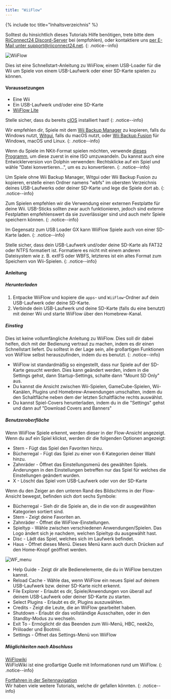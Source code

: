 ```yaml
---
title: "WiiFlow"
---
```


{% include toc title="Inhaltsverzeichnis" %}

Solltest du hinsichtlich dieses Tutorials Hilfe benötigen, trete bitte dem [RiiConnect24 Discord-Server](https://discord.gg/rc24) bei (empfohlen), oder kontaktiere uns [per E-Mail unter support@riiconnect24.net](mailto:support@riiconnect24.net).
{: .notice--info}

![WiiFlow](/images/wiiflowlogo.png)

Dies ist eine Schnellstart-Anleitung zu WiiFlow, einem USB-Loader für die Wii um Spiele von einem USB-Laufwerk oder einer SD-Karte spielen zu können.

#### Voraussetzungen

* Eine Wii
* Ein USB-Laufwerk und/oder eine SD-Karte
* [WiiFlow Lite](https://hbb1.oscwii.org/hbb/wiiflow/wiiflow.zip)

Stelle sicher, dass du bereits [cIOS](/cios) installiert hast!
{: .notice--info}

Wir empfehlen dir, Spiele mit dem [Wii Backup Manager](/wiibackupmanager) zu kopieren, falls du Windows nutzt, [Witgui](https://desairem.com/wordpress/category/witgui-download/), falls du macOS nutzt, oder [Wii Backup Fusion](https://github.com/larsenv/Wii-Backup-Fusion) für Windows, macOS und Linux.
{: .notice--info}

Wenn du Spiele im NKit-Format spielen möchten, verwende [dieses Programm](https://gbatemp.net/download/nkit.36157/), um diese zuerst in eine ISO umzuwandeln. Du kannst auch eine Entwicklerversion von Dolphin verwenden: Rechtsklicke auf ein Spiel und wähle "Datei konvertieren...", um es zu konvertieren.
{: .notice--info}

Um Spiele ohne Wii Backup Manager, Witgui oder Wii Backup Fusion zu kopieren, erstelle einen Ordner namens "wbfs" im obersten Verzeichnis deines USB-Laufwerks oder deiner SD-Karte und lege die Spiele dort ab.
{: .notice--info}

Zum Spielen empfehlen wir die Verwendung einer externen Festplatte für deine Wii. USB-Sticks sollten zwar auch funktionieren, jedoch sind externe Festplatten empfehlenswert da sie zuverlässiger sind und auch mehr Spiele speichern können.
{: .notice--info}

Im Gegensatz zum USB Loader GX kann WiiFlow Spiele auch von einer SD-Karte laden.
{: .notice--info}

Stelle sicher, dass dein USB-Laufwerk und/oder deine SD-Karte als FAT32 oder NTFS formatiert ist. Formatiere es nicht mit einem anderen Dateisystem wie z. B. extFS oder WBFS, letzteres ist ein altes Format zum Speichern von Wii-Spielen.
{: .notice--info}

#### Anleitung

##### Herunterladen

1. Entpacke WiiFlow und kopiere die `apps`- und `WiiFlow`-Ordner auf dein USB-Laufwerk oder deine SD-Karte.
2. Verbinde dein USB-Laufwerk und deine SD-Karte (falls du eine benutzt) mit deiner Wii und starte WiiFlow über den Homebrew-Kanal.

##### Einstieg

Dies ist keine vollumfängliche Anleitung zu WiiFlow. Dies soll dir dabei helfen, dich mit der Bedienung vertraut zu machen, indem es dir einen Schnellstart liefert. Du solltest in der Lage sein, alle großartigen Funktionen von WiiFlow selbst herauszufinden, indem du es benutzt.
{: .notice--info}

* WiiFlow ist standardmäßig so eingestellt, dass nur Spiele auf der SD-Karte gesucht werden. Dies kann geändert werden, indem in die Settings gehst, dann Startup-Settings, schalte dann "Mount SD Only" aus.
* Du kannst die Ansicht zwischen Wii-Spielen, GameCube-Spielen, Wii-Kanälen, Plugins und Homebrew-Anwendungen umschalten, indem du den Schaltfläche neben dem der letzten Schaltfläche rechts auswählst.
* Du kannst Spiel-Covers herunterladen, indem du in die "Settings" gehst und dann auf "Download Covers and Banners"

##### Benutzeroberfläche

Wenn WiiFlow Spiele erkennt, werden dieser in der Flow-Ansicht angezeigt. Wenn du auf ein Spiel klickst, werden dir die folgenden Optionen angezeigt:

* Stern - Fügt das Spiel den Favoriten hinzu.
* Bücherregal - Fügt das Spiel zu einer von 6 Kategorien deiner Wahl hinzu.
* Zahnräder - Öffnet das Einstellungsmenü des gewählten Spiels. Änderungen in den Einstellungen betreffen nur das Spiel für welches die Einstellungen geändert wurden.
* X - Löscht das Spiel vom USB-Laufwerk oder von der SD-Karte

Wenn du den Zeiger an den unteren Rand des Bildschirms in der Flow-Ansicht bewegst, befinden sich dort sechs Symbole:

* Bücherregal - Sieh dir die Spiele an, die in die von dir ausgewählten Kategorien sortiert sind.
* Stern - Zeigt deine Favoriten an.
* Zahnräder - Öffnet die WiiFlow-Einstellungen.
* Spieltyp - Wähle zwischen verschiedenen Anwendungen/Spielen. Das Logo ändert sich je nachdem, welchen Spieltyp du ausgewählt hast.
* Disc - Lädt das Spiel, welches sich im Laufwerk befindet.
* Haus - Öffnet dieses Menü. Dieses Menü kann auch durch Drücken auf den Home-Knopf geöffnet werden.

![WF_menu](images/WFmenu.png)

* Help Guide - Zeigt dir alle Bedienelemente, die du in WiiFlow benutzen kannst.
* Reload Cache - Wähle das, wenn WiiFlow ein neues Spiel auf deinem USB-Laufwerk bzw. deiner SD-Karte nicht erkennt.
* File Explorer - Erlaubt es dir, Spiele/Anwendungen von überall auf deinem USB-Laufwerk oder deiner SD-Karte zu starten.
* Select Plugins - Erlaubt es dir, Plugins auszuwählen.
* Credits - Zeigt die Leute, die an WiiFlow gearbeitet haben.
* Shutdown - Erlaubt dir das vollständige Ausschalten, oder in den Standby-Modus zu wechseln.
* Exit To - Ermöglicht dir das Beenden zum Wii-Menü, HBC, neek2o, Priiloader und Bootmii.
* Settings - Öffnet das Settings-Menü von WiiFlow

##### Möglichkeiten nach Abschluss

[WiiFlowiki](https://sites.google.com/site/WiiFlowiki4/)<br> WiiFloWiki ist eine großartige Quelle mit Informationen rund um WiiFlow.
{: .notice--info}

[Fortfahren in der Seitennavigation](site-navigation)<br> Wir haben viele weitere Tutorials, welche dir gefallen könnten.
{: .notice--info}
